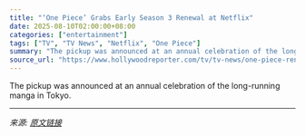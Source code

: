 ```yaml
---
title: "‘One Piece’ Grabs Early Season 3 Renewal at Netflix"
date: 2025-08-10T02:00:00+08:00
categories: ["entertainment"]
tags: ["TV", "TV News", "Netflix", "One Piece"]
summary: "The pickup was announced at an annual celebration of the long-running manga in Tokyo."
source_url: "https://www.hollywoodreporter.com/tv/tv-news/one-piece-renewed-season-3-netflix-1236340688/"
---
```


The pickup was announced at an annual celebration of the long-running manga in Tokyo.

---

*来源: [原文链接](https://www.hollywoodreporter.com/tv/tv-news/one-piece-renewed-season-3-netflix-1236340688/)*
